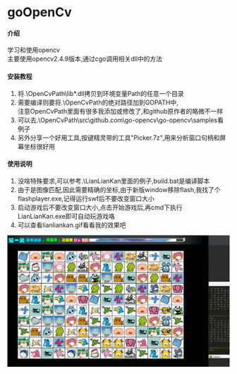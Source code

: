 # goOpenCv

#### 介绍
学习和使用opencv  
主要使用opencv2.4.9版本,通过cgo调用相关dll中的方法  

#### 安装教程

1.  将.\OpenCvPath\lib\*.dll拷贝到环境变量Path的任意一个目录  
2.  需要编译则要将.\OpenCvPath的绝对路径加到GOPATH中,  
    注意OpenCvPath里面有很多我添加或修改了,和github原作者的略微不一样  
3.  可以去.\OpenCvPath\src\github.com\go-opencv\go-opencv\samples看例子  
4.  另外分享一个好用工具,按键精灵带的工具"Picker.7z",用来分析窗口句柄和屏幕坐标很好用  

#### 使用说明

1.  没啥特殊要求,可以参考.\LianLianKan里面的例子,build.bat是编译脚本  
2.  由于是图像匹配,因此需要精确的坐标,由于新版window移除flash,我找了个flashplayer.exe,记得运行swf后不要改变窗口大小  
3.  启动游戏后不要改变窗口大小,点击开始游戏后,再cmd下执行LianLianKan.exe即可自动玩游戏咯  
4.  可以查看lianliankan.gif看看我的效果吧  

![lianliankan.gif](lianliankan.gif)
